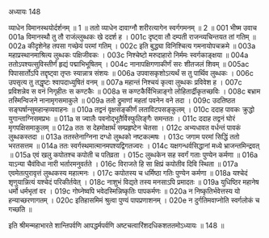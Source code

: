 अध्यायः 148

व्याधेन विमानस्थयोर्दर्शनम् ॥ 1 ॥ ततो व्याधेन दावाग्नौ शरीरत्यागेन स्वर्गगमनम् ॥ 2 ॥
001	भीष्म उवाच 
001a	विमानस्थौ तु तौ राजंल्लुब्धकः खे ददर्श ह ।
001c	दृष्ट्वा तौ दम्पती राजन्व्यचिन्तयत तां गतिम् ॥
002a	कीदृशेनेह तपसा गच्छेयं परमां गतिम् ।
002c	इति बुद्ध्या विनिश्चित्य गमनायोपचक्रमे ॥
003a	महाप्रस्थानमाश्रित्य लुब्धकः पक्षिजीवकः ।
003c	निश्चेष्टो मरुदाहारो निर्ममः स्वर्गकाङ्क्षया ॥
004a	ततोऽपश्यत्सुविस्तीर्णं हृद्यं पद्माभिभूषितम् ।
004c	नानापक्षिगणाकीर्णं सरः शीतजलं शिवम् ॥
005ac	पिपासार्तोऽपि तद्दृष्ट्वा तृप्तः स्यान्नात्र संशयः ॥
006a	उपवासकृशोऽत्यर्थं स तु पार्थिव लुब्धकः ।
006c	उपसृत्य तु तद्धृष्टः श्वापदाध्युषितं वनम् ॥
007a	महान्तं निश्चयं कृत्वा लुब्धकः प्रविवेश ह ।
007c	प्रविशन्नेव स वनं निगृहीतः स कण्टकैः ॥
008a	स कण्टकैर्विभिन्नाङ्गो लोहितार्द्रीकृतच्छविः ।
008c	बभ्राम तस्मिन्विजने नानामृगसमाकुले ॥
009a	ततो द्रुमाणां महतां पवनेन वने तदा ।
009c	उदतिष्ठत सङ्घर्षान्सुमहान्हव्यवाहनः ॥
010a	तद्वनं वृक्षसङ्कीर्णं लताविटपसङ्कुलम् ।
010c	ददाह पावकः क्रुद्धो युगान्ताग्निसमप्रभः ॥
011a	स ज्वालैः पवनोद्भूतैर्विस्फुलिङ्गैः समन्ततः ।
011c	ददाह तद्वनं घोरं मृगपक्षिसमाकुलम् ॥
012a	ततः स देहमोक्षार्थं सम्प्रहृष्टेन चेतसा ।
012c	अभ्यधावत वर्धन्तं पावकं लुब्धकस्तदा ॥
013a	ततस्तेनाग्निना दग्धो लुब्धको नष्टकल्मषः ।
013c	जगाम परमां सिद्धिं ततो भरतसत्तम ॥
014a	ततः स्वर्गस्थमात्मानमपश्यद्विगतज्वरः ।
014c	यक्षगन्धर्वसिद्धानां मध्ये भ्राजन्तमिन्द्रवत् ॥
015a	एवं खलु कपोतश्च कपोती च पतिव्रता ।
015c	लुब्धकेन सह स्वर्गं गताः पुण्येन कर्मणा ॥
016a	याऽन्या चैवंविधा नारी भर्तारमनुवर्तते ।
016c	विराजते हि सा क्षिप्रं कपोतीव दिवि स्थिता ॥
017a	एवमेतत्पुरावृत्तं लुब्धकस्य महात्मनः ।
017c	कपोतस्य च धर्मिष्ठा गतिः पुण्येन कर्मणा ॥
018a	यश्चेदं शृणुयान्नित्यं यश्चेदं परिकीर्तयेत् ।
018c	नाशुभं विद्यते तस्य मनसाऽपि प्रमादतः ॥
019a	युधिष्ठिर महानेष धर्मो धर्मभृतां वर ।
019c	गोघ्नेष्वपि भवेदस्मिन्निष्कृतिः पापकर्मणः ॥
020a	न निष्कृतिर्भवेत्तस्य यो हन्याच्छरणागतम् ।
020c	इतिहासमिमं श्रुत्वा पुण्यं पापप्रणाशनम् ।
020e	न दुर्गतिमवाप्नोति स्वर्गलोकं च गच्छति ॥ 

इति श्रीमन्महाभारते शान्तिपर्वणि आपद्धर्मपर्वणि अष्टचत्वारिंशदधिकशततमोऽध्यायः ॥ 148 ॥
